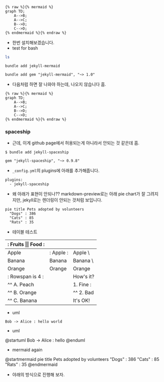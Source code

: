 
```plaintext
{% raw %}{% mermaid %}
graph TD;
    A-->B;
    A-->C;
    B-->D;
    C-->D;
{% endmermaid %}{% endraw %}
```

- 한번 설치해보겠습니다.
- test for bash

```bash
ls
```

```plaintext
bundle add jekyll-mermaid
```

```plaintext
bundle add gem "jekyll-mermaid", "~> 1.0"
```

- 다음처럼 하면 잘 나와야 하는데, 나오지 않습니다 흠.

```plaintext
{% raw %}{% mermaid %}
graph TD;
    A-->B;
    A-->C;
    B-->D;
    C-->D;
{% endmermaid %}{% endraw %}
```

### spaceship

- 근데, 이게 github page에서 허용되는게 아니라서 안되는 것 같은데 흠.

```
$ bundle add jekyll-spaceship
```

```plaintext
gem "jekyll-spaceship", "~> 0.9.8"
```

- `_config.yml`의 plugins에 아래를 추가해줍니다.

```plaintext
plugins:
  - jekyll-spaceship
```

- 왜 아래가 표현이 안되나?? markdown-preview로는 아래 pie chart가 잘 그려지지만, jekyll로는 렌더링이 안되는 것처럼 보입니다.

```mermaid!
pie title Pets adopted by volunteers
  "Dogs" : 386
  "Cats" : 85
  "Rats" : 35
```

- 테이블 테스트 

| :        Fruits \|\| Food       : |||
| :--------- | :-------- | :--------  |
| Apple      | : Apple : | Apple      \
| Banana     |   Banana  | Banana     \
| Orange     |   Orange  | Orange     |
| :   Rowspan is 4    : || How's it?  |
|^^    A. Peach         ||   1. Fine :|
|^^    B. Orange        ||^^ 2. Bad   |
|^^    C. Banana        ||  It's OK!  |

- uml 

```plantuml!
Bob -> Alice : hello world
```

- uml

@startuml
Bob -> Alice : hello
@enduml

- mermaid again 

@startmermaid
pie title Pets adopted by volunteers
  "Dogs" : 386
  "Cats" : 85
  "Rats" : 35
@endmermaid

- 야래의 방식으로 진행해 보자.